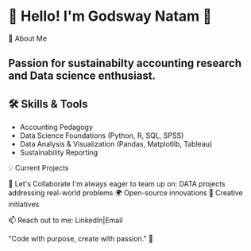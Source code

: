 
# 🌟 Hello! I'm Godsway Natam 🌟  

🌱 About Me

## Passion for sustainabilty accounting research and Data science enthusiast.  

## 🛠️ Skills & Tools 

- Accounting Pedagogy  
- Data Science Foundations (Python, R, SQL, SPSS)    
- Data Analysis & Visualization (Pandas, Matplotlib, Tableau)  
- Sustainability Reporting

💡 Current Projects

  
🎯 Let's Collaborate
I'm always eager to team up on:
DATA projects addressing real-world problems 🌍
Open-source innovations 🤝
Creative initiatives 

📫 Reach out to me: LinkedIn|Email

"Code with purpose, create with passion." 🌟
